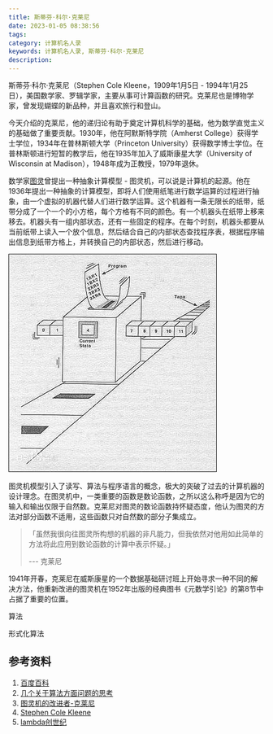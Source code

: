 ```yaml
---
title: 斯蒂芬·科尔·克莱尼
date: 2023-01-05 08:38:56
tags:
category: 计算机名人录
keywords: 计算机名人录, 斯蒂芬·科尔·克莱尼
description: 
---
```


斯蒂芬·科尔·克莱尼（Stephen Cole Kleene，1909年1月5日 - 1994年1月25日），美国数学家、罗辑学家，主要从事可计算函数的研究。克莱尼也是博物学家，曾发现蝴蝶的新品种，并且喜欢旅行和登山。

今天介绍的克莱尼，他的递归论有助于奠定计算机科学的基础，他为数学直觉主义的基础做了重要贡献。1930年，他在阿默斯特学院（Amherst College）获得学士学位，1934年在普林斯顿大学（Princeton University）获得数学博士学位。在普林斯顿进行短暂的教学后，他在1935年加入了威斯康星大学（University of Wisconsin at Madison），1948年成为正教授，1979年退休。

数学家[图灵](http://www.edulinks.cn/2021/01/09/20210109-turing/)曾提出一种抽象计算模型 - 图灵机，可以说是计算机的起源。他在1936年提出一种抽象的计算模型，即将人们使用纸笔进行数学运算的过程进行抽象，由一个虚拟的机器代替人们进行数学运算。这个机器有一条无限长的纸带，纸带分成了一个一个的小方格，每个方格有不同的颜色。有一个机器头在纸带上移来移去。机器头有一组内部状态，还有一些固定的程序。在每个时刻，机器头都要从当前纸带上读入一个放个信息，然后结合自己的内部状态查找程序表，根据程序输出信息到纸带方格上，并转换自己的内部状态，然后进行移动。

![img](20230105-stephen-kleene/turing-machine.jpeg)

图灵机模型引入了读写、算法与程序语言的概念，极大的突破了过去的计算机器的设计理念。在图灵机中，一类重要的函数是数论函数，之所以这么称呼是因为它的输入和输出仅限于自然数。克莱尼对图灵的数论函数持怀疑态度，他认为图灵的方法对部分函数不适用，这些函数只对自然数的部分子集成立。

> 「虽然我很向往图灵所构想的机器的非凡能力，但我依然对他用如此简单的方法将此应用到数论函数的计算中表示怀疑。」
>
> --- 克莱尼

1941年开春，克莱尼在威斯康星的一个数据基础研讨班上开始寻求一种不同的解决方法，他重新改进的图灵机在1952年出版的经典图书《元数学引论》的第8节中占据了重要的位置。



算法

形式化算法



## 参考资料

1. [百度百科](https://baike.baidu.com/item/斯蒂芬·科尔·克莱尼/2094842?fr=aladdin)
1. [几个关于算法方面问题的思考](https://zhuanlan.zhihu.com/p/587711340)
1. [图灵机的改进者-克莱尼](https://www.sohu.com/a/214850899_223014)
1. [Stephen Cole Kleene](https://mathshistory.st-andrews.ac.uk/Biographies/Kleene/)
1. [lambda创世纪](https://www.cnblogs.com/quitboy/p/5060366.html)
